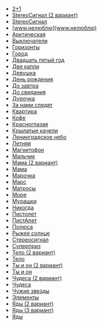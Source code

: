 * [2+1](2+1)
* [StereoСигнал (2 вариант)](StereoСигнал%20(2%20вариант))
* [StereoСигнал](StereoСигнал)
* [www.нелюблю](www.нелюблю)
* [Арктическая](Арктическая)
* [Выключатели](Выключатели)
* [Горизонты](Горизонты)
* [Город](Город)
* [Двадцать пятый год](Двадцать%20пятый%20год)
* [Две капли](Две%20капли)
* [Девушка](Девушка)
* [День рождения](День%20рождения)
* [До завтра](До%20завтра)
* [До свидания](До%20свидания)
* [Дурочка](Дурочка)
* [За нами следят](За%20нами%20следят)
* [Квартира](Квартира)
* [Кофе](Кофе)
* [Красноглазая](Красноглазая)
* [Крылатые качели](Крылатые%20качели)
* [Ленинградское небо](Ленинградское%20небо)
* [Летняя](Летняя)
* [Магнитофон](Магнитофон)
* [Мальчик](Мальчик)
* [Мама (2 вариант)](Мама%20(2%20вариант))
* [Мама](Мама)
* [Марочка](Марочка)
* [Марс](Марс)
* [Матросы](Матросы)
* [Море](Море)
* [Мурашки](Мурашки)
* [Никогда](Никогда)
* [Пиcтoлeт](Пиcтoлeт)
* [ПистАлет](ПистАлет)
* [Полюса](Полюса)
* [Рыжее солнце](Рыжее%20солнце)
* [Стереосигнал](Стереосигнал)
* [Суперприз](Суперприз)
* [Тело (2 вариант)](Тело%20(2%20вариант))
* [Тело](Тело)
* [Ты и он (2 вариант)](Ты%20и%20он%20(2%20вариант))
* [Ты и он](Ты%20и%20он)
* [Чудеса (2 вариант)](Чудеса%20(2%20вариант))
* [Чудеса](Чудеса)
* [Чужие звезды](Чужие%20звезды)
* [Элементы](Элементы)
* [Яды (2 вариант)](Яды%20(2%20вариант))
* [Яды (3 вариант)](Яды%20(3%20вариант))
* [Яды](Яды)
